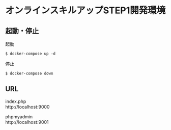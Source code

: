# オンラインスキルアップSTEP1開発環境


## 起動・停止

起動
```
$ docker-compose up -d
```

停止
```
$ docker-compose down
```

## URL

index.php  
http://localhost:9000

phpmyadmin  
http://localhost:9001
